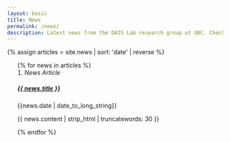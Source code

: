 ```yaml
---
layout: basic
title: News
permalink: /news/
description: Latest news from the DAIS Lab research group at UBC. Check out our recent achievements and publications on process control, data analytics and machine learning.
---
```


{% assign articles = site.news | sort: 'date' | reverse %}

<div class="content">

<ol reversed class="publist list-nomargin" style="list-style-position: inside;">
  {% for news in articles %}
  <li class="box box-left-border list-item" itemscope itemtype="http://schema.org/NewsArticle">
    <span class="pub-type"><i>News Article</i></span>
    <h5 class="news-title">
      <a href="{{ news.url }}"><strong itemprop="name headline">{{ news.title }}</strong></a>
    </h5>
    <p class="news-date"><time itemprop="datePublished" datetime="{{ news.date | date_to_xmlschema }}">{{news.date | date_to_long_string}}</time></p>
    <div class="pub-news" itemprop="articleBody">
      <p>{{ news.content | strip_html | truncatewords: 30 }}</p>
    </div>
  </li>
  {% endfor %}
</ol>

</div>